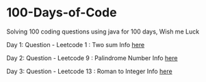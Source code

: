 # 100-Days-of-Code
Solving 100 coding questions using java for 100 days, Wish me Luck 

Day 1:
     Question - Leetcode 1 : Two sum 
     Info [here](001/README.md)

Day 2:
     Question - Leetcode 9 : Palindrome Number
     Info [here](002\README.md)

Day 3:
    Question - Leetcode 13 : Roman to Integer
    Info [here](003\README.md)